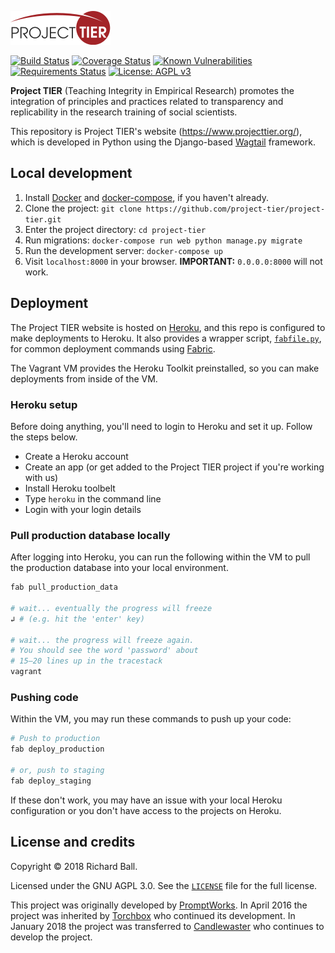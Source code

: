 ![Project TIER](project_tier/static/img/logo.svg)

[![Build Status](https://travis-ci.org/project-tier/project-tier.svg?branch=master)](https://travis-ci.org/project-tier/project-tier)
[![Coverage Status](https://coveralls.io/repos/github/project-tier/project-tier/badge.svg?branch=master)](https://coveralls.io/github/project-tier/project-tier?branch=master)
[![Known Vulnerabilities](https://snyk.io/test/github/project-tier/project-tier/badge.svg)](https://snyk.io/test/github/project-tier/project-tier)
[![Requirements Status](https://requires.io/github/project-tier/project-tier/requirements.svg?branch=master)](https://requires.io/github/project-tier/project-tier/requirements/?branch=master)
[![License: AGPL v3](https://img.shields.io/badge/License-AGPL%20v3-blue.svg)](https://www.gnu.org/licenses/agpl-3.0)

**Project TIER** (Teaching Integrity in Empirical Research) promotes the integration of principles and practices related to transparency and replicability in the research training of social scientists.

This repository is Project TIER's website (https://www.projecttier.org/), which is developed in Python using the Django-based [Wagtail](https://wagtail.io/) framework.

## Local development

1. Install [Docker](https://asciinema.org/a/158200) and [docker-compose](https://docs.docker.com/compose/install/), if you haven't already.
2. Clone the project: `git clone https://github.com/project-tier/project-tier.git`
3. Enter the project directory: `cd project-tier`
4. Run migrations: `docker-compose run web python manage.py migrate`
5. Run the development server: `docker-compose up`
6. Visit `localhost:8000` in your browser. **IMPORTANT:** `0.0.0.0:8000` will not work.

## Deployment

The Project TIER website is hosted on [Heroku](https://www.heroku.com/), and this repo is configured to make deployments to Heroku. It also provides a wrapper script, [`fabfile.py`](fabfile.py), for common deployment commands using [Fabric](http://www.fabfile.org/).

The Vagrant VM provides the Heroku Toolkit preinstalled, so you can make deployments from inside of the VM.

### Heroku setup

Before doing anything, you'll need to login to Heroku and set it up. Follow the steps below.

- Create a Heroku account
- Create an app (or get added to the Project TIER project if you're working with us)
- Install Heroku toolbelt
- Type `heroku` in the command line
- Login with your login details

### Pull production database locally

After logging into Heroku, you can run the following within the VM to pull the production database into your local environment.

```bash
fab pull_production_data

# wait... eventually the progress will freeze
↲ # (e.g. hit the 'enter' key)

# wait... the progress will freeze again.
# You should see the word 'password' about
# 15–20 lines up in the tracestack
vagrant
```

### Pushing code

Within the VM, you may run these commands to push up your code:

```bash
# Push to production
fab deploy_production

# or, push to staging
fab deploy_staging
```

If these don't work, you may have an issue with your local Heroku configuration or you don't have access to the projects on Heroku.

## License and credits

Copyright © 2018 Richard Ball.

Licensed under the GNU AGPL 3.0. See the [`LICENSE`](LICENSE) file for the full license.

This project was originally developed by [PromptWorks](https://www.promptworks.com/). In April 2016 the project was inherited by [Torchbox](https://torchbox.com/) who continued its development. In January 2018 the project was transferred to [Candlewaster](https://candlewaster.co/) who continues to develop the project.
